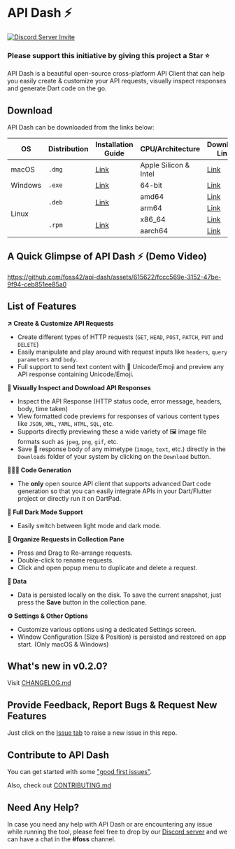 # API Dash ⚡️

[![Discord Server Invite](https://img.shields.io/badge/DISCORD-JOIN%20SERVER-5663F7?style=for-the-badge&logo=discord&logoColor=white)](https://bit.ly/heyfoss)

### Please support this initiative by giving this project a Star ⭐️

API Dash is a beautiful open-source cross-platform API Client that can help you easily create & customize your API requests, visually inspect responses and generate Dart code on the go.

## Download
API Dash can be downloaded from the links below:

<table>
    <thead>
        <tr>
            <th>OS</th>
            <th>Distribution</th>
            <th>Installation Guide</th>
            <th>CPU/Architecture</th>
            <th>Download Link</th>
        </tr>
    </thead>
    <tbody>
        <tr>
            <td>macOS</td>
          <td><code>.dmg</code></td>
            <td><a href="https://github.com/foss42/api-dash/blob/main/INSTALLATION.md#macos">Link</a></td>
            <td>Apple Silicon & Intel</td>
            <td><a href="https://bit.ly/44wmazf">Link</a></td>
        </tr>
        <tr>
            <td>Windows</td>
            <td><code>.exe</code></td>
            <td><a href="https://github.com/foss42/api-dash/blob/main/INSTALLATION.md#windows">Link</a></td>
            <td>64-bit</td>
            <td><a href="https://bit.ly/424ExKb">Link</a></td>
        </tr>
        <tr>
            <td rowspan=4>Linux</td>
            <td rowspan=2><code>.deb</code></td>          
            <td rowspan=2><a href="https://github.com/foss42/api-dash/blob/main/INSTALLATION.md#debian-based-linux-distributions-debian-ubuntu-linux-mint-etc">Link</a></td>
            <td>amd64</td>
            <td><a href="https://bit.ly/44sWPq2">Link</a></td>
        </tr>
         <tr>
            <td>arm64</td>
            <td><a href="https://bit.ly/3pdVgvP">Link</a></td>
        </tr>
        <tr>
            <td rowspan=2><code>.rpm</code></td>
            <td rowspan=2><a href="https://github.com/foss42/api-dash/blob/main/INSTALLATION.md#red-hat-based-linux-distributions-fedora-rocky-almalinux-centos-rhel-etc">Link</a></td>
            <td>x86_64</td>
            <td><a href="https://bit.ly/417gWHe">Link</a></td>
        </tr>
         <tr>
            <td>aarch64</td>
            <td><a href="https://bit.ly/3LWdJWV">Link</a></td>
        </tr>
    </tbody>
</table>

## A Quick Glimpse of API Dash ⚡️ (Demo Video)

https://github.com/foss42/api-dash/assets/615622/fccc569e-3152-47be-9f94-ceb851ee85a0

## List of Features

**↗️ Create & Customize API Requests**
- Create different types of HTTP requests (`GET`, `HEAD`, `POST`, `PATCH`, `PUT` and `DELETE`)
- Easily manipulate and play around with request inputs like `headers`, `query parameters` and `body`.
- Full support to send text content with 🥳 Unicode/Emoji and preview any API response containing Unicode/Emoji.

**🔎 Visually Inspect and Download API Responses**
- Inspect the API Response (HTTP status code, error message, headers, body, time taken)
- View formatted code previews for responses of various content types like `JSON`, `XML`, `YAML`, `HTML`, `SQL`, etc.
- Supports directly previewing these a wide variety of 🖼 image file formats such as `jpeg`, `png`, `gif`, etc. 
- Save 💾 response body of any mimetype (`image`, `text`, etc.) directly in the `Downloads` folder of your system by clicking on the `Download` button.

**👩🏻‍💻 Code Generation**
- The **only** open source API client that supports advanced Dart code generation so that you can easily integrate APIs in your Dart/Flutter project or directly run it on DartPad.

**🌙 Full Dark Mode Support**
- Easily switch between light mode and dark mode.

**💼 Organize Requests in Collection Pane**
- Press and Drag to Re-arrange requests. 
- Double-click to rename requests. 
- Click and open popup menu to duplicate and delete a request.

**💾 Data**
- Data is persisted locally on the disk. To save the current snapshot, just press the **Save** button in the collection pane.

**⚙️ Settings & Other Options**
- Customize various options using a dedicated Settings screen.
- Window Configuration (Size & Position) is persisted and restored on app start. (Only macOS & Windows)

## What's new in v0.2.0?

Visit [CHANGELOG.md](CHANGELOG.md)

## Provide Feedback, Report Bugs & Request New Features

Just click on the [Issue tab](https://github.com/foss42/api-dash/issues) to raise a new issue in this repo.

## Contribute to API Dash

You can get started with some ["good first issues"](https://github.com/foss42/api-dash/issues?q=is%3Aissue+is%3Aopen+label%3A%22good+first+issue%22).

Also, check out [CONTRIBUTING.md](CONTRIBUTING.md)

## Need Any Help?

In case you need any help with API Dash or are encountering any issue while running the tool, please feel free to drop by our [Discord server](https://bit.ly/heyfoss) and we can have a chat in the **#foss** channel.
